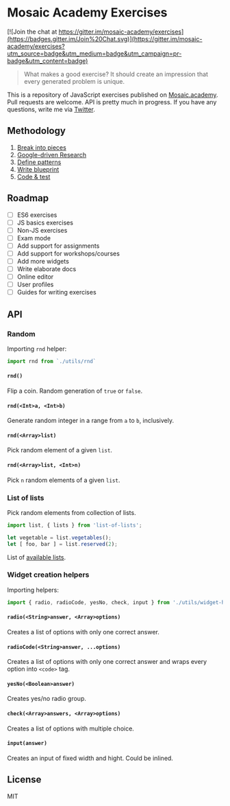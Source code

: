 # Mosaic Academy Exercises

[![Join the chat at https://gitter.im/mosaic-academy/exercises](https://badges.gitter.im/Join%20Chat.svg)](https://gitter.im/mosaic-academy/exercises?utm_source=badge&utm_medium=badge&utm_campaign=pr-badge&utm_content=badge)

> What makes a good exercise? It should create an impression that every generated problem is unique.

This is a repository of JavaScript exercises published on [Mosaic.academy](http://mosaic.academy). Pull requests are welcome. API is pretty much in progress. If you have any questions, write me via [Twitter](https://twitter.com/surganov).

## Methodology
1. [Break into pieces](https://github.com/mosaic-academy/exercises/tree/master/es6)
2. [Google-driven Research](https://github.com/mosaic-academy/exercises/blob/master/es6/README.md)
3. [Define patterns](https://github.com/mosaic-academy/exercises/blob/master/es6/arrow-functions.md)
4. [Write blueprint](https://github.com/mosaic-academy/exercises/blob/master/es6/template-strings.md#blueprint)
5. [Code & test](https://github.com/mosaic-academy/exercises/blob/master/object-literal-es6.js)

## Roadmap
- [ ] ES6 exercises
- [ ] JS basics exercises
- [ ] Non-JS exercises
- [ ] Exam mode
- [ ] Add support for assignments
- [ ] Add support for workshops/courses
- [ ] Add more widgets
- [ ] Write elaborate docs
- [ ] Online editor
- [ ] User profiles
- [ ] Guides for writing exercises

## API

### Random
Importing `rnd` helper:
```js
import rnd from `./utils/rnd`
```

#### `rnd()`
Flip a coin. Random generation of `true` or `false`.

#### `rnd(<Int>a, <Int>b)`
Generate random integer in a range from `a` to `b`, inclusively.

#### `rnd(<Array>list)`
Pick random element of a given `list`.

#### `rnd(<Array>list, <Int>n)`
Pick `n` random elements of a given `list`.


### List of lists
Pick random elements from collection of lists.
```js
import list, { lists } from 'list-of-lists';

let vegetable = list.vegetables();
let [ foo, bar ] = list.reserved(2);
```

List of [available lists](https://github.com/mosaic-academy/list).


### Widget creation helpers
Importing helpers:
```js
import { radio, radioCode, yesNo, check, input } from './utils/widget-helpers'
```

#### `radio(<String>answer, <Array>options)`
Creates a list of options with only one correct answer.

#### `radioCode(<String>answer, ...options)`
Creates a list of options with only one correct answer and wraps every option into `<code>` tag.

#### `yesNo(<Boolean>answer)`
Creates yes/no radio group.

#### `check(<Array>answers, <Array>options)`
Creates a list of options with multiple choice.

#### `input(answer)`
Creates an input of fixed width and hight. Could be inlined.

## License
MIT
